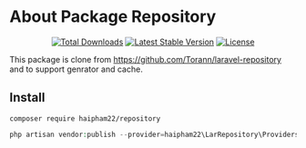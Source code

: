 # About Package Repository

<p align="center">
<a href="https://packagist.org/packages/haipham22/repository"><img src="https://img.shields.io/packagist/dt/haipham22/repository" alt="Total Downloads"></a>
<a href="https://packagist.org/packages/haipham22/repository"><img src="https://img.shields.io/packagist/v/haipham22/repository" alt="Latest Stable Version"></a>
<a href="https://packagist.org/packages/haipham22/repository"><img src="https://img.shields.io/packagist/l/haipham22/repository" alt="License"></a>
</p>

This package is clone from https://github.com/Torann/laravel-repository and to support genrator and cache.

## Install

```composer
composer require haipham22/repository
```

```php
php artisan vendor:publish --provider=haipham22\LarRepository\Providers\RepositoryServiceProvider
```
